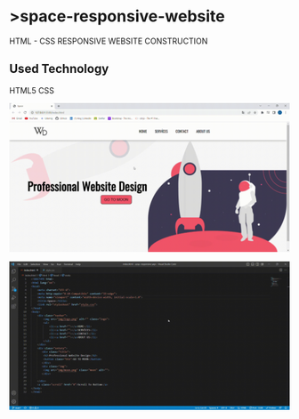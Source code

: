 <h1>>space-responsive-website</h1>

HTML - CSS RESPONSIVE WEBSITE CONSTRUCTION

<h2>Used Technology</h2>

HTML5 CSS

![](space.gif)

![](code.gif)
